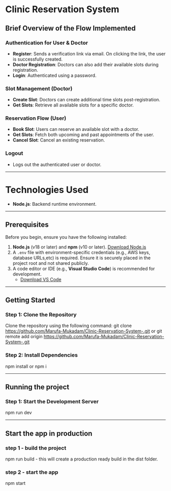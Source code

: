 # Clinic Reservation System

## Brief Overview of the Flow Implemented

### Authentication for User & Doctor

- **Register**: Sends a verification link via email. On clicking the link, the user is successfully created.  
- **Doctor Registration**: Doctors can also add their available slots during registration.  
- **Login**: Authenticated using a password.

### Slot Management (Doctor)

- **Create Slot**: Doctors can create additional time slots post-registration.  
- **Get Slots**: Retrieve all available slots for a specific doctor.

### Reservation Flow (User)

- **Book Slot**: Users can reserve an available slot with a doctor.  
- **Get Slots**: Fetch both upcoming and past appointments of the user.  
- **Cancel Slot**: Cancel an existing reservation.

### Logout

- Logs out the authenticated user or doctor.

---


# Technologies Used

- **Node.js**: Backend runtime environment.

---

## Prerequisites

Before you begin, ensure you have the following installed:

1. **Node.js** (v18 or later) and **npm** (v10 or later). [Download Node.js](https://nodejs.org/)
2. A `.env` file with environment-specific credentials (e.g., AWS keys, database URLs,etc) is required. Ensure it is securely placed in the project root and not shared publicly.
3. A code editor or IDE (e.g., **Visual Studio Code**) is recommended for development.
   - [Download VS Code](https://code.visualstudio.com/)

---

## Getting Started

### Step 1: Clone the Repository

Clone the repository using the following command:
git clone https://github.com/Marufa-Mukadam/Clinic-Reservation-System-.git
or
git remote add origin https://github.com/Marufa-Mukadam/Clinic-Reservation-System-.git

### Step 2: Install Dependencies

npm install or npm i

---

## Running the project

### Step 1: Start the Development Server

npm run dev

---

## Start the app in production

### step 1 - build the project

npm run build - this will create a production ready build in the dist folder.

### step 2 - start the app

npm start
